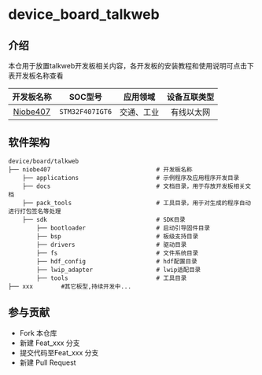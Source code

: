 # device_board_talkweb

## 介绍
本仓用于放置talkweb开发板相关内容，各开发板的安装教程和使用说明可点击下表开发板名称查看

|开发板名称|SOC型号|应用领域|设备互联类型|
|:-:|:-:|:-:|:-:|
|[Niobe407](niobe407/README_zh.md)|`STM32F407IGT6`|交通、工业|有线以太网|

## 软件架构

```
device/board/talkweb
├── niobe407                              # 开发板名称
    ├── applications                      # 示例程序及应用程序开发目录
    ├── docs                              # 文档目录，用于存放开发板相关文档
    ├── pack_tools                        # 工具目录，用于对生成的程序自动进行打包签名等处理
    ├── sdk                               # SDK目录
        ├── bootloader                    # 启动引导固件目录
        ├── bsp                           # 板级支持目录
        ├── drivers                       # 驱动目录
        ├── fs                            # 文件系统目录
        ├── hdf_config                    # hdf配置目录
        ├── lwip_adapter                  # lwip适配目录
        ├── tools                         # 工具目录
├── xxx        #其它板型,持续开发中...                    
```

## 参与贡献
- Fork 本仓库
- 新建 Feat_xxx 分支
- 提交代码至Feat_xxx 分支
- 新建 Pull Request